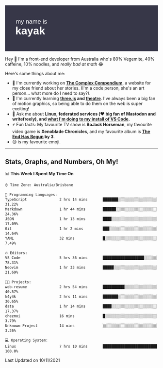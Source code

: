 ![](./mynameis_kayak.png)

Hey 👋 I'm a front-end developer from Australia who's 80% Vegemite, 40% caffeine, 10% noodles, and _really bad at math_ 😂

Here's some things about me:

- 🔭 I'm currently working on **[The Complex Compendium](https://github.com/k4y4k/bookish-fiesta)**, a website for my close friend about her stories. (I'm a code person, she's an art person... what more do I need to say?).
- 🌱 I'm currently learning **[three.js]() and [theatre]()**. I've always been a big fan of motion graphics, so being able to do them on the web is super exciting!
- 💬 Ask me about **Linux, federated services (❤️ big fan of Mastodon and writefreely), and [what I'm doing to my install of VS Code](https://twitter.com/mynameis_kayak/status/1390575740349865986?s=20).**
- ⚡ Fun facts: My favourite TV show is **BoJack Horseman**, my favourite video game is **Xenoblade Chronicles**, and my favourite album is **[The End Has Begun](https://www.youtube.com/watch?v=1xJjRUeKWC0) by 3**.
- 😌 is my favourite emoji.

---

## Stats, Graphs, and Numbers, Oh My!

<!--START_SECTION:waka-->
📊 **This Week I Spent My Time On** 

```text
⌚︎ Time Zone: Australia/Brisbane

💬 Programming Languages: 
TypeScript               2 hrs 14 mins       ███████░░░░░░░░░░░░░░░░░░   31.22% 
Markdown                 1 hr 44 mins        ██████░░░░░░░░░░░░░░░░░░░   24.36% 
JSON                     1 hr 13 mins        ████░░░░░░░░░░░░░░░░░░░░░   17.09% 
Git                      1 hr 2 mins         ███░░░░░░░░░░░░░░░░░░░░░░   14.64% 
YAML                     32 mins             █░░░░░░░░░░░░░░░░░░░░░░░░   7.49%

🔥 Editors: 
VS Code                  5 hrs 36 mins       ███████████████████░░░░░░   78.31% 
Neovim                   1 hr 33 mins        █████░░░░░░░░░░░░░░░░░░░░   21.69%

🐱‍💻 Projects: 
web-resume               2 hrs 54 mins       ██████████░░░░░░░░░░░░░░░   40.57% 
k4y4k                    2 hrs 11 mins       ███████░░░░░░░░░░░░░░░░░░   30.65% 
data                     1 hr 14 mins        ████░░░░░░░░░░░░░░░░░░░░░   17.37% 
chezmoi                  16 mins             █░░░░░░░░░░░░░░░░░░░░░░░░   3.79% 
Unknown Project          14 mins             ░░░░░░░░░░░░░░░░░░░░░░░░░   3.26%

💻 Operating System: 
Linux                    7 hrs 10 mins       █████████████████████████   100.0%

```


 Last Updated on 10/11/2021
<!--END_SECTION:waka-->
